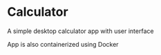 # Calculator

A simple desktop calculator app with user interface

App is also containerized using Docker
